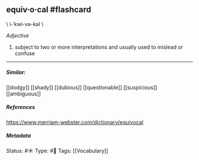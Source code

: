 ## equiv·o·cal #flashcard 
\ i-ˈkwi-və-kəl \

_Adjective_

1. subject to two or more interpretations and usually used to mislead or confuse
___

##### Similar:
[[dodgy]]
[[shady]]
[[dubious]]
[[questionable]]
[[suspicious]]
[[ambiguous]] 

##### References
https://www.merriam-webster.com/dictionary/equivocal

##### Metadata
Status: #☀️ 
Type:  #🔵 
Tags: [[Vocabulary]]


